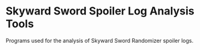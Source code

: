 # Skyward Sword Spoiler Log Analysis Tools

Programs used for the analysis of Skyward Sword Randomizer spoiler logs.
